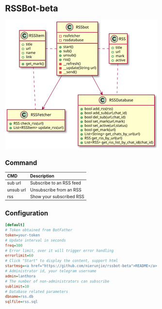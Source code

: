 # RSSBot-beta

![asd](docs/rssbot.svg)

## Command

|CMD|Description|
|:-|:-|
|sub url|Subscribe to an RSS feed|
|unsub url|Unsubscribe from an RSS|
|rss|Show your subscribed RSS|


## Configuration

```ini
[default]
# Token obtained from BotFather
token=your-token
# Update interval in seconds
freq=300
# Error limit, over it will trigger error handling
errorlimit=60
# Click "Start" to display the content, support html
startmsg=<a href="https://github.com/nierunjie/rssbot-beta">README</a>
# Administrator id, your telegram username
admin=lanthora
# The number of non-administrators can subscribe
sublimit=10
# Database related parameters
dbname=rss.db
sqlfile=rss.sql
```
